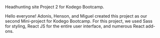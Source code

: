 Headhunting site Project 2 for Kodego Bootcamp.

Hello everyone! Adonis, Henson, and Miguel created this project as our second Mini-project for Kodego Bootcamp. For this project, we used Sass for styling, React JS for the entire user interface, and numerous React add-ons.

